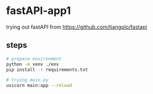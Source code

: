 # fastAPI-app1

 trying out fastAPI from <https://github.com/tiangolo/fastapi>

## steps

```sh
# prepare environment
python -m venv ./env
pip install -r requirements.txt

# trying main.py
uvicorn main:app --reload
```
